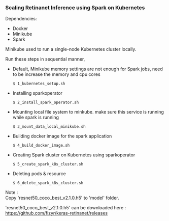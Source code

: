 
 ### Scaling Retinanet Inference using Spark on Kubernetes     
 Dependencies:    
* Docker     
* Minikube     
* Spark     
    
  
Minikube used to run a single-node Kubernetes cluster locally.    
  
Run these steps in sequential manner,  
  
* Default,  Minikube memory settings are not enough for Spark jobs, need to be increase the memory and cpu cores  
  
   `$ 1_kubernetes_setup.sh `  
  
* Installing sparkoperator    

   `$ 2_install_spark_operator.sh `  
  
* Mounting local file system to minkube. make sure this service is running while spark is running  
  
   `$ 3_mount_data_local_minikube.sh `  
   
* Building docker image for the spark application  
  
   `$ 4_build_docker_image.sh `  
  
* Creating Spark cluster on Kubernetes using sparkoperator  
  
   `$ 5_create_spark_k8s_cluster.sh`  
  
* Deleting pods & resource  
  
   `$ 6_delete_spark_k8s_cluster.sh`    
   
 Note :  
Copy 'resnet50_coco_best_v2.1.0.h5' to 'model' folder.   
  
'resnet50_coco_best_v2.1.0.h5' can be downloaded here : https://github.com/fizyr/keras-retinanet/releases
